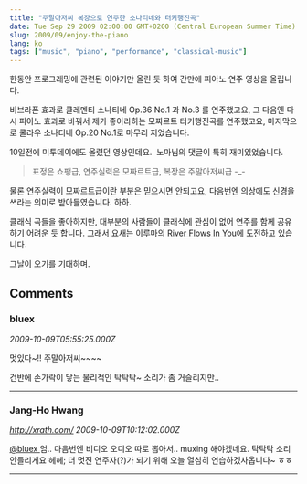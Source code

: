 ```yaml
---
title: "주말아저씨 복장으로 연주한 소나티네와 터키행진곡"
date: Tue Sep 29 2009 02:00:00 GMT+0200 (Central European Summer Time)
slug: 2009/09/enjoy-the-piano
lang: ko
tags: ["music", "piano", "performance", "classical-music"]
---
```


한동안 프로그래밍에 관련된 이야기만 올린 듯 하여 간만에 피아노 연주 영상을 올립니다.

비브라폰 효과로 클레멘티 소나티네 Op.36 No.1 과 No.3 를 연주했고요,
그 다음엔 다시 피아노 효과로 바꿔서 제가 좋아라하는 모짜르트 터키행진곡를 연주했고요,
마지막으로 쿨라우 소나티네 Op.20 No.1로 마무리 지었습니다.

10일전에 미투데이에도 올렸던 영상인데요.  노마님의 댓글이 특히 재미있었습니다.


> 표정은 쇼팽급, 연주실력은 모짜르트급, 복장은 주말아저씨급 -_-


물론 연주실력이 모짜르트급이란 부분은 믿으시면 안되고요, 다음번엔 의상에도 신경을 쓰라는 의미로 받아들였습니다. 하하.

클래식 곡들을 좋아하지만, 대부분의 사람들이 클래식에 관심이 없어 연주를 함께 공유하기 어려운 듯 합니다. 그래서 요새는 이루마의 [River Flows In You](http://www.youtube.com/watch?v=rhN7SG-H-3k)에 도전하고 있습니다.

그날이 오기를 기대하며.

## Comments

### bluex
*2009-10-09T05:55:25.000Z*

멋있다~!! 주말아저씨~~~~

건반에 손가락이 닿는 물리적인 탁탁탁~ 소리가 좀 거슬리지만..

---

### Jang-Ho Hwang
*http://xrath.com/*
*2009-10-09T10:12:02.000Z*

[@bluex ](#comment-3223) 
엄.. 다음번엔 비디오 오디오 따로 뽑아서.. muxing 해야겠네요. 탁탁탁 소리 안들리게요 헤헤;
더 멋진 연주자(?)가 되기 위해 오늘 열심히 연습하겠사옵니다~ ㅎㅎ

---
